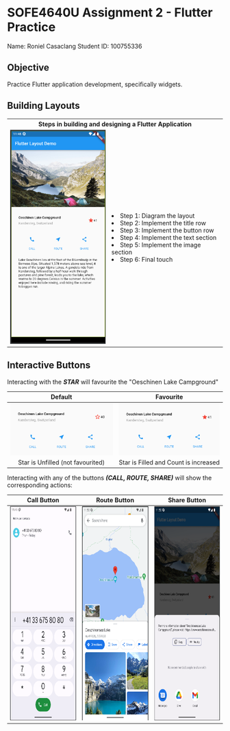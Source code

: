 # SOFE4640U Assignment 2 - Flutter Practice

Name: Roniel Casaclang
Student ID: 100755336

## Objective

Practice Flutter application development, specifically widgets.

## Building Layouts

<table>
    <tr>
        <th colspan="2">
            Steps in building and designing a Flutter Application
        </th>
    </tr>
    <tr>
        <td>
            <img src="img/mainPage.png" alt="Main Page" height="500"/>  
        </td>
        <td>
            <li>
                Step 1: Diagram the layout
            </li>
            <li>
                Step 2: Implement the title row
            </li>
            <li>
                Step 3: Implement the button row
            </li>
            <li>
                Step 4: Implement the text section
            </li>
            <li>
                Step 5: Implement the image section
            </li>
            <li>
               Step 6: Final touch 
            </li>
        </td>
    </tr>
</table>

## Interactive Buttons

Interacting with the ***STAR*** will favourite the "Oeschinen Lake Campground"

|  Default | Favourite |
| :---------------: | :---------------: |
| <img src="img/star40.png" alt="Starred 0"/>|<img src="img/star41.png" alt="Starred 1"/>| 
| Star is Unfilled (not favourited)  | Star is Filled and Count is increased |


Interacting with any of the buttons ***(CALL, ROUTE, SHARE)*** will show the corresponding actions:

| Call Button | Route Button | Share Button |
| :---------------: | :---------------: | :---------------: |
| <img src="img/phone.png" alt="Upon Clicking Phone Button" height="500"/> | <img src="img/route.png" alt="Upon Clicking Route Button" height="500"/> | <img src="img/share.png" alt="Upon Clicking Share Button" height="500"/>   |








